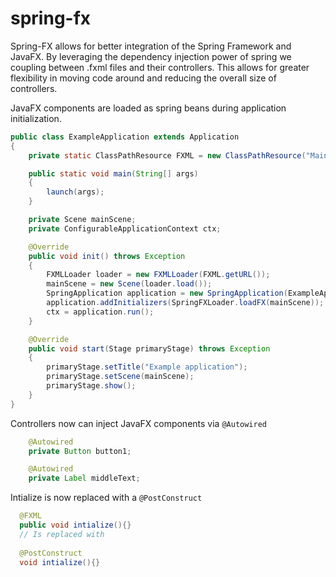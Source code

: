 # spring-fx
Spring-FX allows for better integration of the Spring Framework and JavaFX. By leveraging the dependency injection power of spring we coupling between .fxml files and their controllers. This allows for greater flexibility in moving code around and reducing the overall size of controllers.

JavaFX components are loaded as spring beans during application initialization.
```java
public class ExampleApplication extends Application
{
    private static ClassPathResource FXML = new ClassPathResource("MainScreen.fxml");

    public static void main(String[] args)
    {
        launch(args);
    }

    private Scene mainScene;
    private ConfigurableApplicationContext ctx;

    @Override
    public void init() throws Exception
    {
        FXMLLoader loader = new FXMLLoader(FXML.getURL());
        mainScene = new Scene(loader.load());
        SpringApplication application = new SpringApplication(ExampleApplicationConfig.class);
        application.addInitializers(SpringFXLoader.loadFX(mainScene));
        ctx = application.run();
    }

    @Override
    public void start(Stage primaryStage) throws Exception
    {
        primaryStage.setTitle("Example application");
        primaryStage.setScene(mainScene);
        primaryStage.show();
    }
}
```

Controllers now can inject JavaFX components via `@Autowired`
```java
    @Autowired 
    private Button button1;

    @Autowired
    private Label middleText;
```

Intialize is now replaced with a `@PostConstruct`
```java
  @FXML
  public void intialize(){}
  // Is replaced with
  
  @PostConstruct
  void intialize(){}
```
